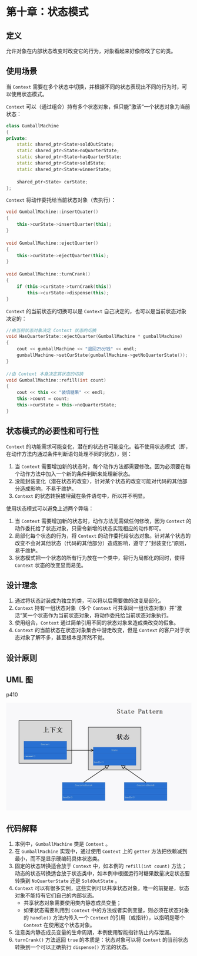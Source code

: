 # 第十章：状态模式

## 定义

允许对象在内部状态改变时改变它的行为，对象看起来好像修改了它的类。

## 使用场景

当 `Context` 需要在多个状态中切换，并根据不同的状态表现出不同的行为时，可以使用状态模式。

`Context` 可以（通过组合）持有多个状态对象，但只能”激活“一个状态对象为当前状态：

```cpp
class GumballMachine
{
private:
	static shared_ptr<State>soldOutState;
	static shared_ptr<State>noQuarterState;
	static shared_ptr<State>hasQuarterState;
	static shared_ptr<State>soldState;
	static shared_ptr<State>winnerState;

	shared_ptr<State> curState;
};
```

`Context` 将动作委托给当前状态对象（去执行）：

```cpp
void GumballMachine::insertQuater()
{
	this->curState->insertQuarter(this);
}

void GumballMachine::ejectQuarter()
{
	this->curState->ejectQuarter(this);
}

void GumballMachine::turnCrank()
{
	if (this->curState->turnCrank(this))
		this->curState->dispense(this);
}
```

`Context` 的当前状态的切换可以是 `Context` 自己决定的，也可以是当前状态对象决定的：

```cpp
//由当前状态对象决定 Context 状态的切换
void HasQuarterState::ejectQuarter(GumballMachine * gumballMachine)
{
	cout << gumballMachine << "退回25分钱" << endl;
	gumballMachine->setCurState(gumballMachine->getNoQuarterState());
}

//由 Context 本身决定其状态的切换
void GumballMachine::refill(int count)
{
	cout << this << "装填糖果" << endl;
	this->count = count;
	this->curState = this->noQuarterState;
}
```

## 状态模式的必要性和可行性

`Context` 的功能需求可能变化，潜在的状态也可能变化。若不使用状态模式（即，在动作方法内通过条件判断语句处理不同的状态），则：

1. 当 `Context` 需要增加新的状态时，每个动作方法都需要修改。因为必须要在每个动作方法中加入一个新的条件判断来处理新状态。
2. 没能封装变化（潜在状态的改变），针对某个状态的改变可能对代码的其他部分造成影响，不易于维护。
3. `Context` 的状态转换被埋藏在条件语句中，所以并不明显。

使用状态模式可以避免上述两个弊端：

1. 当 `Context` 需要增加新的状态时，动作方法无需做任何修改，因为 `Context` 的动作委托给了状态对象，只需令新增的状态实现相应的动作即可。
2. 局部化每个状态的行为，将 `Context` 的动作委托给状态对象。针对某个状态的改变不会对其他状态（代码的其他部分）造成影响，遵守了”封装变化“原则，易于维护。
3. 状态模式把一个状态的所有行为放在一个类中，将行为局部化的同时，使得 `Context` 状态的改变显而易见。



## 设计理念

1.  通过将状态封装成为独立的类，可以将以后需要做的改变局部化。
2. `Context` 持有一组状态对象（多个 `Context` 可共享同一组状态对象）并”激活“某一个状态作为当前状态对象，将动作委托给当前状态对象执行。
3. 使用组合，`Context` 通过简单引用不同的状态对象来造成类改变的假象。
4. `Context` 的当前状态在状态对象集合中游走改变，但是 `Context` 的客户对于状态对象了解不多，甚至根本是浑然不觉。

## 设计原则



## UML 图

p410

![“理论”类图](UML.jpg)

## 代码解释

1. 本例中，`GumballMachine` 类是 `Context` 。
2. 在 `GumballMachine` 实现中，通过使用 `Context` 上的 `getter` 方法把依赖减到最小，而不是显示硬编码具体状态类。
3. 固定的状态转换适合放于 `Context` 中，如本例的 `refill(int count)` 方法；动态的状态转换适合放于状态类中，如本例中根据运行时糖果数量决定状态要转换到 `NoQuarterState` 还是 `SoldOutState` 。
4. `Context` 可以有很多实例，这些实例可以共享状态对象，唯一的前提是，状态对象不能持有它们自己的内部状态。
   * 共享状态对象需要使用类内静态成员变量；
   * 如果状态需要利用到 `Context` 中的方法或者实例变量，则必须在状态对象的 `handle()` 方法内传入一个 `Context` 的引用（或指针），以指明是哪个 `Context` 在使用这个状态对象。
5. 注意类内静态成员变量的生命周期，本例使用智能指针防止内存泄漏。
6. `turnCrank()` 方法返回 `true` 的本质是：状态对象可以将 `Context` 的当前状态转换到一个可以正确执行 `dispense()` 方法的状态。
